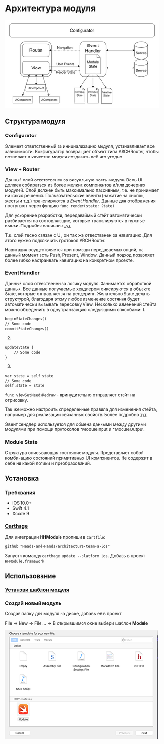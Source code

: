 # Архитектура модуля

![Diagram](../../Resources/ArchitectureDiagram.jpg)

## Структура модуля

### Configurator

Элемент ответственный за инициализацию модуля, устанавливает все зависимости. Конфигуратор возвращает объект типа ARCHRouter, чтобы позволяет в качестве модуля создавать всё что угодно.  

### View + Router

Данный слой ответственен за визуальную часть модуля. Весь UI должен собираться из более мелких компонентов и/или дочерних модулей. Слой должен быть максимально пассивным, т.е. не принимает ни каких решений. Пользовательские эвенты (нажатие на кнопки, жесты и т.д.) транслируются в  *Event Handler*. Данные для отображения поступают через фунцию ````func render(state: State)```` 

Для ускорение разработки,  передаваймый стейт автоматически разбирается на состовляющие, которые транслируются в нужные вьюхи. Подробно написано [тут](AUTORENDERING.md)  

Т.к. слой тесно связан с UI, он так же отвественен за навигацию. Для этого нужно подключить протокол ARCHRouter. 

Навигация осуществляется при помощи передаваемых опций, на данный момент есть Push, Present, Window. Данный подход позволяет более гибко настраивать навигацию на конкретном проекте. 

### Event Handler

Данный слой отвественен за логику модуля.  Занимается обработкой данных. Все данные получаемые хендлером фиксируются в объекте State, которые отправляется на рендеринг. Желательно State делать структурой, благодаря этому любое изменение состяния будет автоматически вызывать пересовку View.
Несколько изменений стейта можно объеденить в одну транзакцию следующими способами:
1. 
````
beginStateChanges()
// Some code
commitStateChanges()
````
2. 
````
updateState {
    // Some code 
}
````
3. 
````
var state = self.state
// Some code
self.state = state
````

``func viewSetNeedsRedraw`` - принудительно отправляет стейт на отрисовку.  

Так же можно настроить определенные правила для изменения стейта, например для реализации связанных свойств. Более подробно [тут](PREPROCESSING.md)

Эвент хендлер используется для обмена данными между другими модулями при помощи протоколов *ModuleInput и *ModuleOutput. 

### Module State

Структура описывающая состояние модуля. Представляет собой комбинацию состояний примитивных UI компонентов. Не содержит в себе ни какой логики и преобразований.

## Установка

### Требования

- iOS 10.0+
- Swift 4.1
- Xcode 9

### [Carthage](https://github.com/Carthage/Carthage)

Для интеграции **HHModule** пропиши в `Cartfile`:

```
github "Heads-and-Hands/architecture-team-a-ios"
```

Запусти команду `carthage update --platform ios`.  Добавь в проект `HHModule.framework`

## Использование

### [Установи шаблон модуля](../../templates.md)

###  Создай новый модуль

Создай папку для модуля на диске, добавь её в проект

File -> New -> File ... -> В открывшимся окне выбери шаблон **Module**

![NewModule](../../Resources/CreateNewModule.png)
